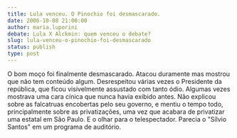 ```yaml
---
title: Lula venceu. O Pinochio foi desmascarado.
date: 2006-10-08 21:00:00
author: maria.luporini
debate: Lula X Alckmin: quem venceu o debate?
slug: lula-venceu-o-pinochio-foi-desmascarado
status: publish 
type: post
---
```


O bom moço foi finalmente desmascarado. Atacou duramente mas mostrou que não tem conteúdo algum. Desrespeitou várias vezes o Presidente da república, que ficou visivelmente assustado com tanto ódio. Algumas vezes mostrava uma cara cínica que nunca havia exibido antes. Não explicou sobre as falcatruas encobertas pelo seu governo, e mentiu o tempo todo, principalmente sobre as privatizações, uma vez que acabara de privatizar uma estatal em São Paulo. E o olhar para o telespectador. Parecia o "Sílvio Santos" em um programa de auditório.


